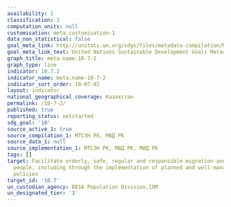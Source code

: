 ```yaml
---
availability: 2
classification: 3
computation_units: null
customisation: meta.customisation-1
data_non_statistical: false
goal_meta_link: http://unstats.un.org/sdgs/files/metadata-compilation/Metadata-Goal-10.pdf
goal_meta_link_text: United Nations Sustainable Development Goals Metadata (pdf 564kB)
graph_title: meta.name-10-7-2
graph_type: line
indicator: 10.7.2
indicator_name: meta.name-10-7-2
indicator_sort_order: 10-07-02
layout: indicator
national_geographical_coverage: Казахстан
permalink: /10-7-2/
published: true
reporting_status: notstarted
sdg_goal: '10'
source_active_1: true
source_compilation_1: МТСЗН РК, МВД РК
source_data_1: null
source_implementation_1: МТСЗН РК, МВД РК, МИД РК
tags: []
target: Facilitate orderly, safe, regular and responsible migration and mobility of
  people, including through the implementation of planned and well-managed migration
  policies
target_id: '10.7'
un_custodian_agency: DESA Population Division,IOM
un_designated_tier: '3'
---
```


